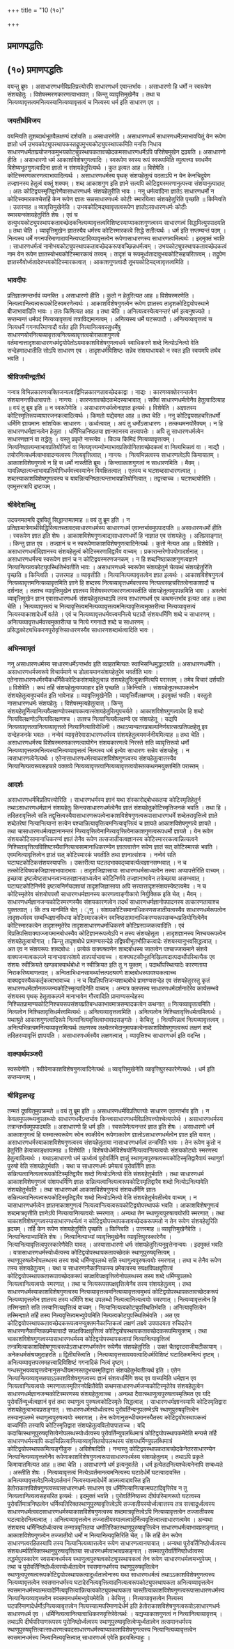 +++
title = "10 (१०)"

+++


## प्रमाणपद्धतिः

## (१०) **प्रमाणपद्धतिः**

वयन्तु ब्रूमः । असाधारणधर्मविप्रतिप्रत्त्योरपि साधारणधर्म एवान्तर्भावः । असाधारणो हि धर्मो न स्वरूपेण संशयहेतुः । विशेषस्मरणकारणत्वाभावात् । किन्तु व्यावृत्तिमुखेनैव । तथा च नित्यव्यावृत्तत्वमनित्यस्यानित्यव्यावृत्तत्वं च नित्यस्य धर्म इति साधारण एव ।

### **जयतीर्थविजय**

वयन्त्विति तुशब्दार्थभूतवैलक्षण्यं दर्शयति ॥ असाधारणेति । असाधारणधर्मं साधारणधर्मेऽन्तभावयितुं येन रूपेण ज्ञातो धर्म उभयकोट्युपस्थापकस्तद्रूपमुभयकोट्युपस्थापकमिति मनसि निधाय साधारणधर्मताप्रयोजनकमुभयकोट्युपस्थापकतावच्छेदकमसाधारणधर्मेऽपि परिशेषमुखेन द्रढयति ॥ असाधारणो हीति । असाधारणो धर्म आकाशविशेषगुणत्वादिः । स्वरूपेण स्वस्य रूपं स्वरूपमिति व्युत्पत्त्या स्वधर्मेण विशेष्यभूतगुणत्वादिना ज्ञातो न संशयहेतुरित्यर्थः । कुत इत्यत आह ॥ विशेषेति । कोटिस्मरणकारणत्वाभावादित्यर्थः । असाधारणधर्मस्य पृथक् संशयहेतुत्वं वदताऽपि न येन केनचिद्रूपेण तज्ज्ञानस्य हेतुत्वं वक्तुं शक्यम् । शब्द आकाशगुण इति ज्ञाने सत्यपि कोटिद्वयस्मरणानुत्पत्त्या संशयानुत्पादात् । अतः कोटिद्वयस्मृतिद्वारेणैवासाधारणधर्मः संशयहेतुरीति भावः । ननु धर्मत्वादिना ज्ञातेऽ साधारणधर्मो न कोटिस्वमारकश्चेत्तर्हि केन रूपेण ज्ञातः सन्नसाधारणधर्मः कोटीः स्मारयित्वा संशयहेतुरिति पृच्छति ॥ किन्त्विति । उत्तरमाह ॥ व्यावृत्तिमुखेनेति । उभयकोटिमद्य्वावृत्तत्वरूपेण ज्ञातोऽसाधारणधर्मः कोटीः स्मारयन्संशयहेतुरिति शेषः । एवं च सत्युभयकोट्युपस्थापकतावच्छेदकनित्यव्यावृत्तत्वविशिष्टस्याप्याकाशगुणत्वस्य साधारणत्वं सिद्धमित्युपपादयति ॥ तथा चेति । व्यावृत्तिमुखेन ज्ञातस्यैव धर्मस्य कोटिस्मारकत्वे सिद्धे सतीत्यर्थः । धर्म इति सप्तम्यन्तं पदम् । नित्यस्य धर्मे गगनपरिमाणादावनित्यघटादिव्यावृत्तत्वेन रूपेणासाधारणस्य साधारणत्वमित्यर्थः । इदमुक्तं भवति । साधारणधर्मत्वं नामोभयकोट्युपस्थापकतावच्छेदकरूपावच्छिन्नधर्मत्वम् । उभयकोट्युपस्थापकतावच्छेदकत्वं नाम येन रूपेण ज्ञातस्योभयकोटिस्मारकत्वं तत्त्वम् । तादृशं च रूपमूर्ध्वतादावुभयकोटिसहचरितत्वम् । तद्रूपेण ज्ञातस्यैवोर्ध्वतादेरुभयकोटिस्मारकत्वात् । आकाशगुणत्वादौ तूभयकोटिमद्य्वावृत्तत्वमिति ।

### **भावदीपः**

प्रतिज्ञातमन्तर्भावं व्यनक्ति ॥ असाधारणो हीति । कुतो न हेतुरित्यत आह ॥ विशेषस्मरणेति । नित्यत्वानित्यत्वरूपकोटिस्वमरणेत्यर्थः । आकाशविशेषगुणत्वेन रूपेण ज्ञातस्य तादृशकोटिद्वयोपस्थाने बीजाभावादिति भावः । ततः किमित्यत आह ॥ तथा चेति । अनित्यत्वस्येत्यनन्तरं धर्म इत्यनुषज्यते । सप्तम्यन्तं धर्मपदं नित्यव्यावृत्तत्वं तत्राविद्यमानत्वम् । अनित्यस्य धर्मे घटरूपादौ । अनित्यव्यावृत्तत्वं च नित्यधर्मे गगनपरिमाणादौ वर्तत इति नित्यानित्यवस्तुधर्मेषु साधारणयोरनित्यव्यावृत्तत्वनित्यव्यावृत्तत्वयोराकाशगुणत्वे वर्तमानात्तादृशसाधारणधर्मद्वयोपेतोऽयमाकाशविशेषगुणत्वधर्मः स्वाधिकरणे शब्दे नित्योऽनित्यो वेति सन्देहमादधातीति सोऽपि साधारण एव । तादृशधर्मविशिष्टः सन्नेव संशयाधायको न स्वत इति स्वयमपि तथैव भवति ।

### **श्रीविजयीन्द्रतीर्थ**

नन्वत्र विभिन्नकारणव्यक्तिजन्यत्वाद्विभिन्नकारणतावच्छेदकाद्वा । नाद्यः । कारणव्यक्तेरनन्तत्वेन संशयानन्तविधत्वापत्तेः । नान्त्यः । कारणतावच्छेदकभेदस्याभावात् । सर्वेषां साधारणधर्मत्वेनैव हेतुत्वादित्याह ॥ वयं तु ब्रूम इति ॥ न स्वरूपेणेति । असाधारणधर्मत्वेनाज्ञात इत्यर्थः ॥ विशेषेति । अज्ञातस्य कोटिस्मृतिरूपव्यापारजनकत्वादित्यर्थः । किमतो यद्येवमत आह ॥ तथा चेति । ननु कोटिद्वयसहचरितधर्मो धर्मिणि ज्ञायमानः सांशयिकः साधारणः । ऊर्ध्वत्ववत् । अयं तु धर्मोऽसाधारणः । तत्कथमनयोरैक्यम् । न हि साधारणधर्मज्ञानत्वेन हेतुता । धर्मिभिन्ननिष्ठतया ज्ञानमानस्य तत्त्वापत्तेः । अपि तु साधारणधर्मत्वेन साधारणज्ञानं वा तद्धेतुः । यस्तु प्रकृते नास्त्येव । किञ्च किमिदं नित्यव्यावृत्तत्वम् । नित्यनिष्ठात्यन्ताभावप्रतियोगित्वं वा नित्यवृत्त्यन्योन्याभावप्रतियोगितावच्छेदकत्वं वा नित्यभिन्नत्वं वा । नाद्यौ । तयोरनित्यधर्मत्वाभावादन्यत्वस्य नित्यवृत्तित्वात् । नान्त्यः । नित्यभिन्नत्वस्य साधारणत्वेऽपि किमायातम् । आकाशविशेषगुणत्वे न हि स धर्मो नास्तीति ब्रूमः । किन्त्वाकाशगुणत्वं न साधारणमिति । मैवम् । यावन्निष्ठात्यन्ताभावप्रतियोगिधर्मवत्त्वस्यानेन विवक्षितत्वात् । एतस्य च घटशब्दसाधारणत्वात् । शब्दस्याकाशविशेषगुणत्वस्य च यावन्नित्यनिष्ठात्यन्ताभावप्रतियोगित्वात् । तद्वत्त्वाच्च । घटशब्दयोरिति । एवमुत्तरत्रापि द्रष्टव्यम् ।

### **श्रीवेदेशभिक्षु**

उदयनमतमपि दूषयितुं सिद्धान्तमतमाह ॥ वयं तु ब्रूम इति । न प्रतिज्ञामात्रेणार्थसिद्धिरित्यतस्तावदसाधारणधर्मस्य साधारणधर्म एवान्तर्भावमुपपादयति ॥ असाधारणधर्मो हीति । स्वरूपेण ज्ञात इति शेषः । आकाशविशेषगुणत्वाद्यसाधारणधर्मो हि नाज्ञात एव संशयहेतुः । अतिप्रसङ्गात् । किन्तु ज्ञात एव । तज्ज्ञानं च न स्वरूपेणाकाशविशेषगुणत्वादिनेत्यर्थः । कुतो नेत्यत आह ॥ विशेषेति । असाधारणधर्मादिज्ञानस्य संशयहेतुत्वं कोटिस्मरणादिद्वारैव वाच्यम् । प्रकारान्तरेणोपयोगादर्शनात् । असाधारणधर्मस्य स्वरूपेण ज्ञानं च न कोटिद्वयस्मरणजनकम् । न हि शब्दनिष्ठाकाशगुणत्वज्ञाने नित्यानित्यत्वकोट्युपस्थितिर्भवतीति भावः । असाधारणधर्मः स्वरूपेण संशयहेतुर्न चेत्कथं संशयहेतुरिति पृच्छति ॥ किन्त्विति । उत्तरमाह ॥ व्यावृत्तीति । नित्यानित्यव्यावृत्तत्वेन ज्ञात इत्यर्थः । आकाशविशेषगुणत्वं नित्यव्यावृत्तमनित्यव्यावृत्तमिति ज्ञाने हि शब्दस्य नित्यव्यावृत्तधर्मवत्त्वस्य नित्यत्वसहचरितत्वेनाकाशादौ च दर्शनात् । ततश्च व्यावृत्तिमुखेन ज्ञातस्य विशेषस्मरणकारणत्वमस्तीति संशयहेतुत्वमुपपन्नमिति भावः । अस्त्वेवं व्यावृत्तिमुखेन ज्ञान एवासाधारणधर्मः संशयहेतुस्तथाऽपि तस्य साधारणधर्म एव कथमन्तर्भाव इत्यत आह ॥ तथा चेति । नित्यव्यावृत्तत्वं च नित्यावृत्तित्वमनित्यव्यावृत्तत्वमनित्यावृत्तित्वमुक्तरीत्या नित्यव्यावृत्तत्वं नित्यस्याकाशादेधर्मे वर्तते । एवं च नित्यव्यावृत्तधर्मवत्त्वमनित्ये घटादौ संशयधर्मिणि शब्दे च साधारणम् । अनित्यव्यावृत्तधर्मवत्त्वमुक्तरीत्या च नित्ये गगनादौ शब्दे च साधारणम् । प्रसिद्धकोट्यधिकरणपुरोवृत्तिसाधारणस्यैव साधारणशब्दार्थत्वादिति भावः ।

### **अभिनवामृतं**

ननु असाधारणधर्मस्य साधारणधर्मेऽन्तर्भाव इति व्याहतमित्यतः स्वाभिसन्धिमुद्धाटयति ॥ असाधारणधर्मेति । असाधारणधर्मस्वरूपे विचार्यमाणे च डोलायमानसंशयहेतुरेव भवतीति भावः । एतेनासाधारणधर्मस्यैकधर्मिकैकोटिकसंशयहेतुत्वान्न संशयहेतुरित्युक्तमित्यपि परास्तम् । तमेव विचारं दर्शयति ॥ विशेषेति । कथं तर्हि संशयहेतुत्वव्यवहार इति पृच्छति ॥ किन्त्विति । संशयहेतूपस्थापकत्वेन संशयहेतुत्वमुपचर्यत इति भावेनाह ॥ व्यावृत्तिमुखेनेति । व्यावृत्तिर्वैलक्षण्यम् । इदमुक्तं भवति । वस्तुतो नासाधारणधर्मः संशयहेतुः । विशेषस्मृत्यहेतुत्वात् । किन्तु संशयहेतुर्नित्यानित्यवैलक्षण्योपस्थापकत्वात्संशयहेतुरित्युपचर्यते । आकाशविशेषगुणत्वादेव हि शब्दो नित्यविलक्षणोऽनित्यविलक्षणश्च । ततश्च नित्यानित्यवैलक्षण्ये एव संशयहेतू । यद्यपि नित्यव्यावृत्तत्वानित्यव्यावृत्तत्वे नित्यानित्याविरोधिनी । तथाऽप्यन्यतरप्राबल्यनिर्णयात्सत्प्रतिपक्षहेतू इव सन्देहजनके भवतः । नन्वेवं व्यावृत्तेरेवासाधारणधर्मस्य संशयहेतुत्वमवर्जनीयमित्याह ॥ तथा चेति । असाधारणधर्मस्य विशेषस्मरणकारणत्वायोगेन संशयकारणत्वे निरस्ते सति व्यावृत्तिरूपो धर्मो नित्यव्यावृत्तत्वमनित्यस्यानित्यव्यावृत्तत्वं नित्यस्य धर्म इत्येव साधारणः सन्नेव संशयहेतुः । न त्वसाधारणत्वेनेत्यर्थः । एतेनासाधारणधर्मस्याकाशविशेषगुणत्वस्य संशयहेतुत्वात्तस्यैव नित्यानित्यत्वरूपसहचारे वक्तव्ये नित्यव्यावृत्तत्वानित्यव्यावृत्तत्वयोस्तत्कथनमयुक्तमिति परास्तम् ।

### **आदर्शः**

असाधारणधर्मविप्रतिपत्त्योरिति । साधारणधर्मस्य ज्ञानं यथा संस्कारोद्बोधकतया कोटिस्मृतिहेतुर्न तथाऽसाधारणधर्मज्ञानं संशयहेतुः किन्त्वसाधारणधर्मत्वेनैव ज्ञातं संशयहेतुकोटिस्मृतिजनकं भवति । तथा हि । तदितरावृत्तित्वे सति तद्वृत्तित्वस्यैवासाधारणरूपत्वेनाकाशविशेषगुणत्वरूपासाधारणधर्मे शब्देतरावृत्तित्वे ज्ञाते शब्देतरेषां नित्यानित्यानां सत्त्वेन पश्चान्नित्यावृत्तित्वमनित्यावृत्तित्वं च ज्ञायते आकाशविशेषगुणत्वे ज्ञायते । तथा चासाधारणधर्मत्वज्ञानानन्तरं नित्यावृत्तित्वेनानित्यावृत्तित्वेनाकाशगुणत्वरूपधर्मो ज्ञायते । येन रूपेण संशयकोटिसामानाधिकरण्यं ज्ञातं तेनैव रूपेण तत्सजातीयत्वज्ञानस्य कोटिस्माररकत्वान्नित्यत्वने निश्चितावृत्तित्वविशिष्टस्यैवानित्यत्वसामानाधिकरण्येन ज्ञातत्वात्तेन रूपेण ज्ञातं सत् कोटिस्मारकं भवति । एवमनित्यावृत्तित्वेन ज्ञातं सत् कोटिस्मारकं भवतीति तथा ज्ञानात्संशयः । नन्वेवं सति घटाघटकोटिकसंशयस्यापत्तिः । उक्तरीत्या घटतदभाववद्य्वावर्त्यत्वज्ञानसम्भवात् । न च तत्कोटिविषयकजिज्ञासाभावादभावः । तादृशजिज्ञासायाः साधारणधर्मसाध्यत्वेन तस्या अप्यापत्तेरिति वाच्यम् । इच्छाया इष्टत्वेष्टसाधनत्वान्यतरज्ञानसाध्यत्वेन कोटिनिर्णये तज्ज्ञानाभावेन तत्रेच्छाया असम्भवात् । घटाघटकोटिनिर्णये इष्टत्वनिर्णयदशायां तादृशजिज्ञासाया अपि सत्त्वात्तादृशसंशयस्येष्टत्वमेव । न च कोटिस्मृतेरेव संशयोपपत्तौ साधारणधर्मज्ञानस्य कारणत्वाङ्गीकारो निर्युक्तिक इति चेत् । मैवम् । साधारणधर्मज्ञानजन्यकोटिस्मरणस्यैव संशयकारणत्वेन तदर्थं साधारणधर्मज्ञानोपपादनस्य तत्कारणतायाश्च युक्तत्वात् । किं तत्र मानमिति चेत् । ृणु । संशयकोटिसमानाधिकरणसजातीयत्वस्यैव साधारणधर्मरूपत्वेन तादृशधर्मस्य सम्बन्धिज्ञानविधया कोटिस्मारकत्वेन स्वनिष्ठसामानाधिकरण्यरूपसम्बन्धप्रतियोगित्वेनैव कोटिस्मारकत्वेन तादृशस्मृतेरेव तादृशसाधारणधर्माधिकरणे कोटिप्रसञ्जकत्वादिति । एवं विप्रतिपत्तिवाक्याज्जायमानबोधस्यैव कोटिज्ञानरूपत्वेऽपि न तस्य संशयहेतुता । तादृशज्ञानस्य निश्चयरूपत्वेन संशयहेतुत्वायोगात् । किन्तु तादृशबोधे प्रामाण्यसन्देहे तद्विषयीभूतभौतिकत्वादेः संशयस्यानुभवसिद्धत्वात् । अत एव न संशयरूपः शाब्दबोधः । प्रत्येकं वाक्यश्रवणेन शाब्दबोधस्य जातत्वेन पश्चाज्जायमाने संशये वाक्यजन्यत्वकल्पने मानाभावात्संशये तात्पर्याभावाच्च । वाक्यघटकीभूतनिखिलपदात्पदार्थोपस्थित्यैक एव संशयः स्वीक्रियते खण्डवाक्यार्थबोधो न स्वीक्रियत इति तु न युक्तम् । पदार्थोपस्थित्यादेः कारणताया निराकरिष्यमाणत्वात् । अन्विताभिधानसामर्थ्यात्तत्पदश्रवणे शाब्दबोधस्यावश्यकत्वाच्च वाक्यद्वयस्यैककर्तृकत्वाभावाच्च । न च विप्रतिपत्तिजन्यशाब्दबोधे प्रामाण्यसन्देह एव संशयहेतुरस्तु कृतं साधारणधर्मदर्शनतज्जन्यकोटिस्मृत्यादिनेति वाच्यम् । अन्यत्र क्लप्तस्य साधारणधर्मदर्शनादेरेव कार्यसम्भवे संशयस्य पृथक् हेतुताकल्पने मानाभावेन गौरवादिति प्रामाण्यसन्देहस्य निश्चितप्रामाण्यकोटिनिश्चयरूपसंशयप्रतिबन्धकाभावमात्रसम्पादकत्वेन कथनात् ॥ नित्यव्यावृत्तत्वमिति । नित्यत्वेन निश्चितावृत्तिधर्मत्त्वमित्यर्थः ॥ अनित्यव्यावृत्तत्वमिति । अनित्यत्वेन निश्चितावृत्तिधर्मत्वमित्यर्थः । यथाश्रुते आकाशगुणत्वादिरूपे नित्यानित्यवृत्तित्वाभावादसङ्गतेः । केचित्तु । नित्यभिन्नत्वं नित्यव्यावृत्तत्वम् । अनित्यभिन्नत्वमनित्यव्यावृत्तमित्यर्थः लक्षणस्य लक्ष्येतरभेदानुमापकत्वेनाकाशविशेषगुणत्वरूपं लक्षणं शब्दे तदितरव्यावृत्तिं ज्ञापयति । असाधारणधर्मस्यैव लक्षणत्वात् । व्यावृत्तिश्च साधारणधर्म इति वदन्ति ।

### **वाक्यार्थमञ्जरी**

स्वरूपेणेति । स्वीयेनाकाशविशेषगुणत्वादिनेत्यर्थः ॥ व्यावृत्तिमुखेनेति व्यावृत्तिपुरस्कारेणेत्यर्थः । धर्म इति सप्तम्यन्तम् ।

### **श्रीविट्टलभट्ट**

तन्मतं दूषयितुमुपक्रमते ॥ वयं तु ब्रूम इति ॥ असाधारणधर्मविप्रतिपत्त्योः साधारण एवान्तर्भाव इति । न केवलमुपलब्ध्यनुपलब्ध्योः साधारणधर्मेऽन्तर्भावः किन्त्वसाधारणधर्मविप्रतिपत्त्योश्चेत्यपरेर्थः । असाधारणधर्मस्य तत्रान्तर्भावमुपपादयति ॥ असाधारणो हि धर्म इति । स्वरूपेणेत्यनन्तरं ज्ञात इति शेषः । असाधारणो धर्म आकाशगुणत्वं हि यस्मात्स्वरूपेण स्वेन स्वकीयेन रूपेणाकारेण ज्ञातोऽसाधारणधर्मत्वेन ज्ञात इति यावत् । असाधारणधर्मस्याकाशविशेषगुणत्वस्य संशयहेतुताया नासाधारणधर्मत्वं तन्त्रमिति भावः । तेन रूपेण कुतो न हेतुरिति हेत्वाकाङ्क्षायामाह ॥ विशेषेति । विशेषयोर्धर्मविशेषयोर्नित्यत्वानित्यत्वयोः संशयकोट्योः स्मरणस्य हेतुत्वादित्यर्थः । यथाऽसाधारणो धर्म ऊर्ध्वत्वं पुरोवर्तिनि ज्ञातुं स्थाणुत्वपुरुषत्वरूपकोटिस्मृतिद्वारैवायं स्थाणुर्वा पुरुषो वेति संशयहेतुर्भवति । यथा च साधारणधर्मः प्रमेयत्वं पुरोवर्तिनि ज्ञातः सन्नित्यत्वानित्यत्वरूपकोटिस्मृतिद्वारैव शब्दो नित्योऽनित्यो वेति संशयहेतुर्भवति । तथा साधारणधर्म आकाशविशेषगुणत्वं संशयधर्मिणि ज्ञातः सन्नित्यत्वानित्यत्वरूपकोटिस्मृतिद्वारैव शब्दो नित्योऽनित्यावेति संशयहेतुर्भवति । तथा साधारणधर्म आकाशविशेषगुणत्वं संशयधर्मिणि ज्ञातः सन्नित्यत्वानित्यत्वरूपकोटिस्मृतिद्वारैव शब्दो नित्योऽनित्यो वेति संशयहेतुर्भवतीत्येव वाच्यम् । न चासाधारणधर्मत्वेन ज्ञातमाकाशगुणत्वं नित्यत्वानित्यत्वरूपकोटिद्वयोपस्थापकं भवति । आकाशविशेषगुणत्वं शब्दमात्रवृत्तीति ज्ञानेऽपि नित्यत्वानित्यत्वयोः स्मरणात् । अन्यथा तेन स्थाणुत्वपुरुषत्वयोरपि स्मरणात् । तथा चाकाशविशेषगुणत्वस्यासाधारणधर्मत्वं न कोटिद्वयोपस्थापकतावच्छेदकरूपमतो न तेन रूपेण संशयहेतुरिति हृदयम् । तर्हि केन रूपेण संशयहेतुरिति पृच्छति ॥ किन्त्विति । उत्तरमाह ॥ व्यावृत्तिमुखेनैवेति । नित्यानित्याभ्यामिति शेषः । नित्यानित्याभ्यां व्यावृत्तिमुखेनैव व्यावृत्तिपुरस्कारेणैव । नित्यानित्यावृत्तित्वपुरस्कारेणैवेति यावत् । अस्यासाधारणो धर्मः संशयहेतुरित्यनुवृत्तेनान्वयः । इदमुक्तं भवति । यत्रासाधारणधर्मस्योर्ध्वत्वस्य कोटिद्वयोपस्थापकतावच्छेदकं स्थाणुपुरुषवृत्तित्वम् । स्थाणुपुरुषत्वेनोपलब्धस्य तस्य शब्दे धर्मिण्युपलब्धे सति स्थाणुत्वपुरुषत्वयोः स्मरणात् । तथा च तेनैव रूपेण तस्य संशयहेतुत्वम् । यथा च साधारणानैकान्तिकस्य प्रमेयत्वस्य सपक्षविपक्षवृत्तित्वं कोटिद्वयोपस्थापकतारूपावच्छेदकरूपं सपक्षविपक्षवृत्तित्वेनोपलब्धस्य तस्य शब्दे धर्मिण्युपलब्धे नित्यत्वानित्यत्वयोः स्मरणात् । तथा च नित्यरूपसपक्षवृत्तित्वेनैव तस्य संशयहेतुत्वम् । तथा साधारणधर्मस्याकाशविशेषगुणत्वस्य नित्यव्यावृत्तत्वमनित्यव्यावृत्तत्वमुभयं कोटिद्वयोपस्थापकतावच्छेदकरूपं नित्यव्यावृत्तत्वेन ज्ञातस्य तस्य धर्मिणि शब्द उपलब्धो नित्यत्वानित्यत्वयोः स्मरणात् । नित्यव्यावृत्तत्वेन हि तस्मिन्ज्ञाते सति तस्यानित्यवृत्तित्वं वाच्यम् । नित्यानित्यत्वकोट्युपस्थितिर्भवति । अनित्यावृत्तित्वेन तस्मिन्ज्ञाते तर्हि तस्य नित्यवृत्तित्वमभ्युपेयमिति नित्यत्वकोट्युपस्थितिर्भवति । अत एव कोटिद्वयोपस्थापकतावच्छेदकरूपत्वमप्युक्तमनैकान्तिकत्वं लक्षणं लक्ष्ये उपपादयता रुचिदत्तेन साधारणानैकान्तिकप्रमेयत्वादौ सपक्षविपक्षवृत्तित्वं कोटिद्वयोपस्थापकतावच्छेदकरूपमित्युक्तम् । तथा चाकाशविशेषगुणत्वस्यासाधारणधर्मस्य कोटिद्वयोपस्थापकतायां नित्यानित्यावृत्तित्वं तन्त्रमित्याकाशविशेषगुणत्वरूपोऽसाधारणधर्मस्तेन रूपेणैव संशयहेतुरिति । उक्तं चैतद्वरदराजीयटीकायाम् । अनेकधर्मसंश्रयमुदाहरति ॥ द्वितीयस्त्विति । नित्यव्यावृत्तसावयवत्वादिधर्मविशिष्टं घटादिकमनित्यं दृष्टम् । अनित्यव्यावृत्तपरममहत्त्वादिविशिष्टं गगनादिकं नित्यं दृष्टम् । गन्धस्तूभयव्यावृत्तत्वेनानुसन्धीयमानस्तदुभयस्मृतिद्वारा संशयहेतुर्भवतीत्यर्थ इति । एतेन नित्यानित्यव्यावृत्ततयाऽऽकाशविशेषगुणत्वस्य ज्ञानं संशयधर्मिणि शब्द एव वाच्यमिति धर्मज्ञान एव नित्यत्वानित्यत्वयोः स्मरणात्तत्स्मृतिरनपेक्षितैवेति कथमसाधारणधर्मजन्यकोटिस्मृतेरेव संशयहेतुत्वेन साधारणधर्मज्ञानजन्मकोटिस्मरणस्य संशयहेतुत्वाच्च । अन्यथा दैवात्स्थाणुत्वपुरुषत्वस्मृतिमत एव यदि पुरोवर्तिन्यूर्ध्वत्वज्ञानं वृत्तं तथा स्थाणुत्व पुरुषत्वकोटिस्मृतेः सिद्धत्वात् । साधारणधर्मज्ञानस्यापि कोटिस्मृतिद्वारा संशयहेतुत्वाभावप्रसङ्गात् । साधारणधर्मस्योर्ध्वत्वस्य पुरोवर्तिन्यनुपलम्भेऽपि स्थाणुपुरुषवृत्तित्वेन तस्यानुपलम्भे स्थाणुत्वपुरुषत्वयोः स्मरणात् । तेन रूपेणानुसन्धीयमानस्यैतस्य कोटिद्वयोपस्थापकत्वं वाच्यमिति तस्यापि कोटिस्मृतिद्वारा संशयहेतुत्वविलोपापाताच्च । यदि कदाचित्स्थाणुपुरुषवृत्तित्वेनोपलब्धस्योर्ध्वत्वस्य पुरोवर्तिन्युपलब्धिमात्रं कोटिद्वयोपस्थापकमेवेति मन्यसे तर्हि साधारणधर्मस्यापि कदाचिन्नित्यानित्याव्यावृत्तितयोपलब्धस्य संशयधर्मिण्युपलब्धिमात्रं कोटिद्वयोपस्थापकमित्यङ्गीकुरु । अविशेषादिति । नन्वस्तु कोटिद्वयस्थापकतावच्छेदकेनेतरसाधारण्येन नित्यानित्यव्यावृत्तत्वेनैव रूपेणाकाशविशेषगुणत्वरूपासाधारणधर्मस्य संशयहेतुत्वम् । तथाऽपि प्रकृते किमायातमित्यत आह ॥ तथा चेति । असाधारणो धर्म इत्यनुवर्तते । धर्म इत्येतदनित्यश्चेत्यनेनापि सम्बध्यते । अस्तीति शेषः । नित्यव्यावृत्तत्वं नित्येऽवर्तमानत्वमनित्यस्य घटादेर्धर्मे घटत्वादावस्ति । अनित्यव्यावृत्तत्वेऽनित्येऽवर्तमानं नित्यस्यात्मादेर्धर्मे आत्मत्वादावस्ति इति हेतोराकाशविशेषगुणत्वरूपासाधारणधर्मः साधारण एव धर्मिनित्यानित्यात्मघटादिवृत्तिरेव न तु नित्यत्वानित्यत्वसहचरित इत्यर्थः । इदमुक्तं भवति । पुरोवर्तिनिष्ठस्य दीर्घपरिमाणरूपो घटत्वस्य पुरोवर्तिमात्रनिष्ठत्वेन धर्मिव्यतिरिक्तस्थाणुपुरुषावृत्तित्वेऽपि तज्जातीयस्योर्ध्वत्वात्तस्य तत्र सत्त्वादूर्ध्वत्वस्य साधारणधर्मत्ववदसाधारणधर्मस्याकाशविशेषगुणत्वस्य शब्दमात्रवृत्तित्वेऽपि नित्यव्यावृत्तत्वेन तज्जातीयस्य घटत्वादेरनित्यत्वात् । अनित्यव्यावृत्तत्वेन तज्जातीयस्यात्मत्वादेर्नित्यवृत्तित्वात्साधारणत्वमेव । अन्यथा संशयस्य धर्मिनिष्ठोर्ध्वत्वस्य तन्मात्रवृत्तितया धर्मातिरिक्तस्थाणुपुरुषावृत्तित्वेन साधारणधर्मत्वाभावप्रसङ्गात् । आकाशविशेषगुणत्वेन तज्जातीयो धर्मो न नित्यानित्यवृत्तिरिति चेत् । किं तर्हि तेन रूपेण साधारणत्वरहितस्यापि तस्य नित्यानित्यव्यात्तत्वेन रूपेण साधारणत्वानपायात् । अन्यथा पुरोवर्तिनिष्ठोर्ध्वत्वस्य संशयधर्म्यतिरिक्तस्थाणुपुरुषावृत्तितया साधारणधर्मत्वाभावप्रसङ्गात् । तस्मात्पुरोवर्तिनिष्ठोर्ध्वत्वस्य तद्धर्मपुरस्कारेण स्वसमानधर्मस्य स्थाणुत्वपुरुषत्वकोट्युपस्थापकत्वं तेन रूपेण साधारणधर्मत्वमभ्युपेयम् । तथा च पुरोवर्तिनिष्ठोर्ध्वत्वस्योर्ध्वतात्वेन स्वसमानधर्मस्य स्थाणुपुरुषवृत्तित्वेन स्थाणुत्वपुरुषत्वरूपकोटिद्वयोपस्थापकत्वादूर्ध्वतात्वेनास्य यथा साधारणधर्मत्वं तथाऽऽकाशविशेषगुणत्वस्य नित्यव्यावृत्तत्वेन स्वसमानधर्मस्य घटादेरनित्यवृत्तित्वादनित्यत्वरूपकोट्युपस्थापकता अनित्यव्यावृत्तत्वेन स्वसमानधर्मस्यात्मत्वादेर्नित्यवृत्तित्वान्नित्यत्वकोट्युपस्थापकता चास्तीत्याकाशविशेषगुणत्वरूपासाधारणधर्मस्य नित्यानित्यव्यावृत्तत्वेन स्वसमानधर्ममभ्युपेयमेवेति । केचित्तु । नित्यव्यावृत्तत्वेन नित्यस्य घटपरिमाणादेर्धर्मोऽनित्यव्यावृत्तत्वेन नित्यस्यात्मपरिमाणादेर्धर्म इति हेतोराकाशविशेषगुणत्वरूपोऽसाधारणधर्मः साधारणधर्म एव । धर्मिनित्यत्वानित्यत्वाधिकरणवृत्तिरेवेत्यर्थः । यद्यप्याकाशगुणत्वं न नित्यानित्यव्यावृत्तम् । तथाऽपि दीर्घपरिमाणरूपस्य पुरोनिष्ठोर्ध्वत्वस्य स्थाणुपुरुषावृत्तित्वेप्यूर्ध्वतात्वेन तत्समानधर्मस्य स्थाणुपुरुषवृत्तित्वात्साधारणत्ववदसाधारणधर्मस्याप्याकाशविशेषगुणत्वस्य नित्यानित्यव्यावृत्तत्वेन स्वसमानधर्मस्य नित्यानित्यवृत्तित्वात् साधारणधर्म एवेति हृदयमित्याहुः ।

